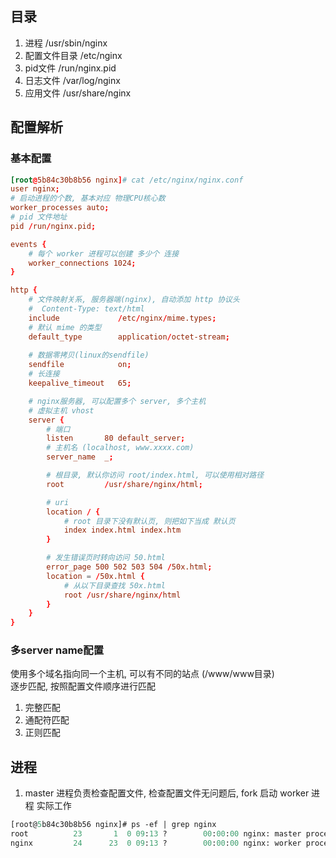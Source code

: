 ## 目录 
1. 进程   /usr/sbin/nginx 
2. 配置文件目录  /etc/nginx 
3. pid文件 /run/nginx.pid 
4. 日志文件 /var/log/nginx
5. 应用文件 /usr/share/nginx 


## 配置解析 
### 基本配置 
``` conf
[root@5b84c30b8b56 nginx]# cat /etc/nginx/nginx.conf
user nginx;
# 启动进程的个数, 基本对应 物理CPU核心数 
worker_processes auto;
# pid 文件地址
pid /run/nginx.pid;

events {
    # 每个 worker 进程可以创建 多少个 连接
    worker_connections 1024;
}

http {
    # 文件映射关系, 服务器端(nginx), 自动添加 http 协议头 
    #  Content-Type: text/html
    include             /etc/nginx/mime.types;
    # 默认 mime 的类型 
    default_type        application/octet-stream;
    
    # 数据零拷贝(linux的sendfile)
    sendfile            on;
    # 长连接
    keepalive_timeout   65;

    # nginx服务器, 可以配置多个 server, 多个主机
    # 虚拟主机 vhost 
    server {
        # 端口
        listen       80 default_server;
        # 主机名 (localhost, www.xxxx.com)
        server_name  _;

        # 根目录, 默认你访问 root/index.html, 可以使用相对路径
        root         /usr/share/nginx/html;

        # uri 
        location / {
            # root 目录下没有默认页, 则把如下当成 默认页
            index index.html index.htm 
        }

        # 发生错误页时转向访问 50.html
        error_page 500 502 503 504 /50x.html;
        location = /50x.html {
            # 从以下目录查找 50x.html 
            root /usr/share/nginx/html
        }
    }
}
```

### 多server name配置 
使用多个域名指向同一个主机, 可以有不同的站点 (/www/www目录)     
逐步匹配, 按照配置文件顺序进行匹配   
1. 完整匹配
2. 通配符匹配 
3. 正则匹配 
 


## 进程 
1. master 进程负责检查配置文件, 检查配置文件无问题后, fork 启动 worker 进程 实际工作
``` ps 
[root@5b84c30b8b56 nginx]# ps -ef | grep nginx
root          23       1  0 09:13 ?        00:00:00 nginx: master process nginx
nginx         24      23  0 09:13 ?        00:00:00 nginx: worker process
```